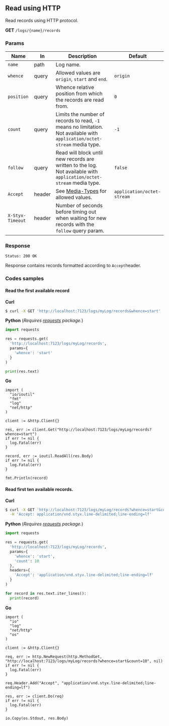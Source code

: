 Read using HTTP
---------------

Read records using HTTP protocol.

**GET** `/logs/{name}/records`  

### Params 

| Name             	| In     	| Description                                                                                                                  	| Default                    	|
|------------------	|--------	|------------------------------------------------------------------------------------------------------------------------------	|----------------------------	|
| `name`           	| path   	| Log name.                                                                                                                    	|                            	|
| `whence`         	| query  	| Allowed values are `origin`, `start` and `end`.                                                                              	| `origin`                   	|
| `position`       	| query  	| Whence relative position from which the records are read from.                                                               	| `0`                        	|
| `count`          	| query  	| Limits the number of records to read, `-1` means no limitation.<br>Not available with `application/octet-stream` media type. 	| `-1`                       	|
| `follow`         	| query  	| Read will block until new records are written to the log.<br>Not available with `application/octet-stream` media type.       	| `false`                    	|
| `Accept`         	| header 	| See [Media-Types](/docs/api/media_types.md) for allowed values.                                                              	| `application/octet-stream` 	|
| `X-Styx-Timeout` 	| header 	| Number of seconds before timing out when waiting for new records with the `follow` query param.                              	|                            	|

### Response 

```
Status: 200 OK
```

Response contains records formatted according to `Accept`header.  

### Codes samples

#### Read the first available record

**Curl**

```bash
$ curl -X GET 'http://localhost:7123/logs/myLog/records&whence=start'
```

**Python** (_Requires [requests](https://pypi.org/project/requests/) package._)

```python
import requests

res = requests.get(
  'http://localhost:7123/logs/myLog/records',
  params={
    'whence': 'start'
  }
)

print(res.text)
```

**Go**

```golang
import (
  "io/ioutil"
  "fmt"
  "log"
  "net/http"
)

client := &http.Client{}

res, err := client.Get("http://localhost:7123/logs/myLog/records?whence=start")
if err != nil {
  log.Fatal(err)
}

record, err := ioutil.ReadAll(res.Body)
if err != nil {
  log.Fatal(err)
}

fmt.Println(record)
```

#### Read first ten available records.

**Curl**

```bash
$ curl -X GET 'http://localhost:7123/logs/myLog/records?whence=start&count=10' \
  -H 'Accept: application/vnd.styx.line-delimited;line-ending=lf'
```

**Python** (_Requires [requests](https://pypi.org/project/requests/) package._)

```python
import requests

res = requests.get(
  'http://localhost:7123/logs/myLog/records',
  params={
    'whence': 'start',
    'count': 10
  },
  headers={
    'Accept': 'application/vnd.styx.line-delimited;line-ending=lf'
  }
)

for record in res.text.iter_lines():
  print(record)
```

**Go**

```golang
import (
  "io"
  "log"
  "net/http"  
  "os"
)

client := &http.Client{}

req, err := http.NewRequest(http.MethodGet, "http://localhost:7123/logs/myLog/records?whence=start&count=10", nil)
if err != nil {
  log.Fatal(err)
}

req.Header.Add("Accept", "application/vnd.styx.line-delimited;line-ending=lf")

res, err := client.Do(req)
if err != nil {
  log.Fatal(err)
}

io.Copy(os.Stdout, res.Body)
```